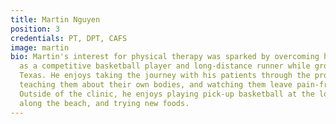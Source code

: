 ```yaml
---
title: Martin Nguyen
position: 3
credentials: PT, DPT, CAFS
image: martin
bio: Martin's interest for physical therapy was sparked by overcoming his own injuries
  as a competitive basketball player and long-distance runner while growing up in
  Texas. He enjoys taking the journey with his patients through the process of rehabilitation,
  teaching them about their own bodies, and watching them leave pain-free with a smile.
  Outside of the clinic, he enjoys playing pick-up basketball at the local gym, running
  along the beach, and trying new foods.
---
```


